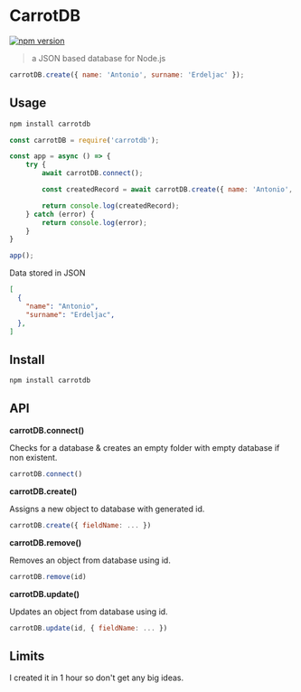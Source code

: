 # CarrotDB

[![npm version](https://badge.fury.io/js/carrotdb.svg)](https://badge.fury.io/js/carrotdb)

> a JSON based database for Node.js

```js
carrotDB.create({ name: 'Antonio', surname: 'Erdeljac' });
```

## Usage

```sh
npm install carrotdb
```

```js
const carrotDB = require('carrotdb');

const app = async () => {
    try {
        await carrotDB.connect();

        const createdRecord = await carrotDB.create({ name: 'Antonio', surname: 'Erdeljac' });

        return console.log(createdRecord);
    } catch (error) {
        return console.log(error);
    }
}

app();
```

Data stored in JSON

```json
[
  {
    "name": "Antonio",
    "surname": "Erdeljac",
  },
]
```

## Install

```sh
npm install carrotdb
```

## API

__carrotDB.connect()__

Checks for a database & creates an empty folder with empty database if non existent.

```js
carrotDB.connect()
```

__carrotDB.create()__

Assigns a new object to database with generated id.

```js
carrotDB.create({ fieldName: ... })
```

__carrotDB.remove()__

Removes an object from database using id.

```js
carrotDB.remove(id)
```

__carrotDB.update()__

Updates an object from database using id.

```js
carrotDB.update(id, { fieldName: ... })
```

## Limits

I created it in 1 hour so don't get any big ideas.